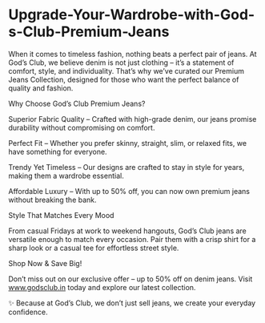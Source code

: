 # Upgrade-Your-Wardrobe-with-God-s-Club-Premium-Jeans

When it comes to timeless fashion, nothing beats a perfect pair of jeans. At God’s Club, we believe denim is not just clothing – it’s a statement of comfort, style, and individuality. That’s why we’ve curated our Premium Jeans Collection, designed for those who want the perfect balance of quality and fashion.

Why Choose God’s Club Premium Jeans?

Superior Fabric Quality – Crafted with high-grade denim, our jeans promise durability without compromising on comfort.

Perfect Fit – Whether you prefer skinny, straight, slim, or relaxed fits, we have something for everyone.

Trendy Yet Timeless – Our designs are crafted to stay in style for years, making them a wardrobe essential.

Affordable Luxury – With up to 50% off, you can now own premium jeans without breaking the bank.

Style That Matches Every Mood

From casual Fridays at work to weekend hangouts, God’s Club jeans are versatile enough to match every occasion. Pair them with a crisp shirt for a sharp look or a casual tee for effortless street style.

Shop Now & Save Big!

Don’t miss out on our exclusive offer – up to 50% off on denim jeans. Visit www.godsclub.in today and explore our latest collection.

✨ Because at God’s Club, we don’t just sell jeans, we create your everyday confidence.
